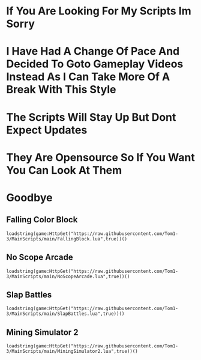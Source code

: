 

# If You Are Looking For My Scripts Im Sorry

# I Have Had A Change Of Pace And Decided To Goto Gameplay Videos Instead As I Can Take More Of A Break With This Style


# The Scripts Will Stay Up But Dont Expect Updates
# They Are Opensource So If You Want You Can Look At Them




# Goodbye

## Falling Color Block

```
loadstring(game:HttpGet("https://raw.githubusercontent.com/Tom1-3/MainScripts/main/FallingBlock.lua",true))()
```

## No Scope Arcade

```
loadstring(game:HttpGet("https://raw.githubusercontent.com/Tom1-3/MainScripts/main/NoScopeArcade.lua",true))()
```

## Slap Battles

```
loadstring(game:HttpGet("https://raw.githubusercontent.com/Tom1-3/MainScripts/main/SlapBattles.lua",true))()
```
## Mining Simulator 2
```
loadstring(game:HttpGet("https://raw.githubusercontent.com/Tom1-3/MainScripts/main/MiningSimulator2.lua",true))()

```

